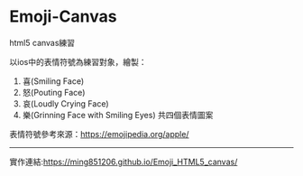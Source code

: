 # Emoji-Canvas
html5 canvas練習

以ios中的表情符號為練習對象，繪製：
1. 喜(Smiling Face)
2. 怒(Pouting Face)
3. 哀(Loudly Crying Face)
4. 樂(Grinning Face with Smiling Eyes)
共四個表情圖案

表情符號參考來源：https://emojipedia.org/apple/

-------------------------------------------------------------

實作連結:https://ming851206.github.io/Emoji_HTML5_canvas/
